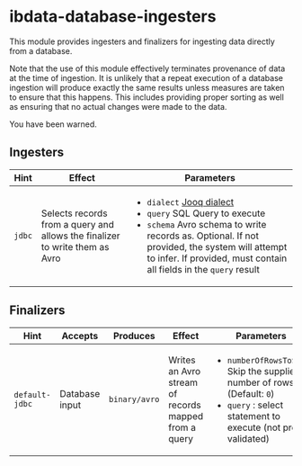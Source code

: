 # ibdata-database-ingesters

This module provides ingesters and finalizers for ingesting data directly from a database.

Note that the use of this module effectively terminates provenance of data at the time of ingestion.  It is unlikely
that a repeat execution of a database ingestion will produce exactly the same results unless measures are taken to
ensure that this happens.  This includes providing proper sorting as well as ensuring that no actual changes were
made to the data.

You have been warned.


## Ingesters


| Hint | Effect | Parameters |
| ---- | ------ | ---------- |
| `jdbc` | Selects records from a query and allows the finalizer to write them as Avro| <ul><li>`dialect` [Jooq dialect](https://www.jooq.org/doc/3.12/manual/sql-building/dsl-context/sql-dialects/) </li><li>`query` SQL Query to execute</li> <li>`schema` Avro schema to write records as.  Optional.  If not provided, the system will attempt to infer.  If provided, must contain all fields in the `query` result</li></ul>|



## Finalizers

| Hint | Accepts | Produces | Effect | Parameters |
| ---- | ------- | -------- | ------ | ---------- |
| `default-jdbc` | Database input | `binary/avro` | Writes an Avro stream of records mapped from a query | <ul><li>`numberOfRowsToSkip` Skip the supplied number of rows (Default: `0`) </li> <li>`query` : select statement to execute (not pre-validated)</li> <ul> |

